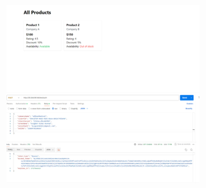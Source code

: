 ![image](https://github.com/durgesh4040/2100970130036/blob/26a549c55d1a43a83e58ef89299f9dc512e4d395/public/Screenshot%202024-05-30%20160810.png)
![image](https://github.com/durgesh4040/2100970130036/blob/a69277ad13fcbf48bffd4bc83072061370f286ec/public/Screenshot%202024-05-30%20162205.png)
